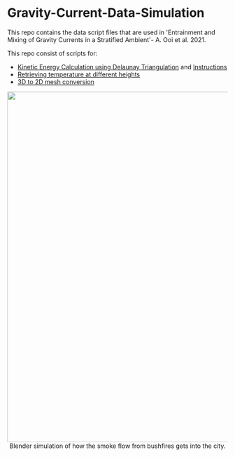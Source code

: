 # Gravity-Current-Data-Simulation
This repo contains the data script files that are used in 'Entrainment and Mixing of Gravity Currents in a Stratified Ambient'- A. Ooi et al. 2021.

This repo consist of scripts for:
* [Kinetic Energy Calculation using Delaunay Triangulation](integralDelaunayFullRun.ipynb) and [Instructions](integralDelaunayImplementation.ipynb)
* [Retrieving temperature at different heights](xTempPlot.ipynb)
* [3D to 2D mesh conversion](gausslobattoModified.ipynb)

<p align="center">
  <img src="Visualisation.gif" width="800" >
  <br>Blender simulation of how the smoke flow from bushfires gets into the city.
</p>